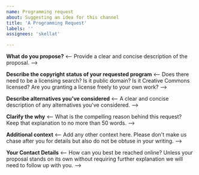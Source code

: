 ```yaml
---
name: Programming request
about: Suggesting an idea for this channel
title: 'A Programming Request'
labels: ''
assignees: 'skellat'

---
```


**What do you propose?**
<-- Provide a clear and concise description of the proposal. -->

**Describe the copyright status of your requested program**
<-- Does there need to be a licensing search?  Is it public domain?  Is it Creative Commons licensed?  Are you granting a license freely to your own work? -->

**Describe alternatives you've considered**
<-- A clear and concise description of any alternatives you've considered. -->

**Clarify the why**
<-- What is the compelling reason behind this request?  Keep that explanation to no more than 50 words. -->

**Additional context**
<-- Add any other context here.  Please don't make us chase after you for details but also do not be obtuse in your writing. -->

**Your Contact Details**
<-- How can you best be reached online? Unless your proposal stands on its own without requiring further explanation we will need to follow up with you. -->
